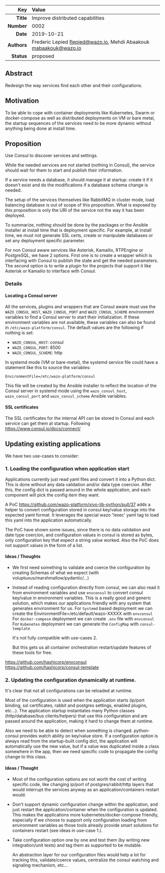 | Key | Value |
| ---: | :--- |
| **Title** | Improve distributed capabilities |
| **Number** | 0002 |
| **Date** | 2019-10-21 |
| **Authors** | Frederic Lepied <flepied@wazo.io>, Mehdi Abaakouk <mabaakouk@wazo.io> |
| **Status** | proposed |

## Abstract

Redesign the way services find each other and their configurations.

## Motivation

To be able to cope with container deployments like Kubernetes, Swarm
or docker-compose as well as distributed deployments on VM or bare
metal, the startup sequences of the services need to be more dynamic
without anything being done at install time.

## Proposition

Use Consul to discover services and settings.

While the needed services are not started (nothing in Consul), the
service should wait for them to start and publish their information.

If a service needs a database, it should manage it at startup: create
it if it doesn't exist and do the modifications if a database schema
change is needed.

The setup of the services themselves like RabbitMQ in cluster mode,
load balancing database is out of scope of this proposition. What is
exposed by this proposition is only the URI of the service not the way
it has been deployed.

To summarize, nothing should be done by the packages or the Ansible
installer at install time that is deployment specific. For example, at
install time, we must not generate SSL certs, create or manipulate
databases or set any deployment specific parameter.

For non Consul aware services like Asterisk, Kamailio, RTPEngine or
PostgreSQL, we have 2 options. First one is to create a wrapper which
is interfacing with Consul to publish the state and get the needed
parameters. The second option is to write a plugin for the projects
that support it like Asterisk or Kamailio to interface with Consul.

### Details

#### Locating a Consul server

All the services, plugins and wrappers that are Consul aware must use
the `WAZO_CONSUL_HOST`, `WAZO_CONSUL_PORT` and `WAZO_CONSUL_SCHEME`
environment variables to find a Consul server to start their
initialization. If these environment variables are not available,
these variables can also be found in `/etc/wazo-platform/consul`. The
default values are the following if nothing is set:

* `WAZO_CONSUL_HOST`: consul
* `WAZO_CONSUL_PORT`: 8500
* `WAZO_CONSUL_SCHEME`: http

In systemd mode (VM or bare-metal), the systemd service file could have
a statement like this to source the variables:

```
EnvironmentFile=/etc/wazo-platform/consul
```

This file will be created by the Ansible installer to reflect the
location of the Consul server in systemd mode using the
`wazo_consul_host`, `wazo_consul_port` and `wazo_consul_scheme`
Ansible variables.

#### SSL certificates

The SSL certificates for the internal API can be stored in Consul and
each service can get them at startup. Following
https://www.consul.io/docs/connect/


## Updating existing applications

We have two use-cases to consider:

### 1. Loading the configuration when application start

Applications currently just read yaml files and convert it into a Python dict.
This is done without any data validation and/or data type coercion.
After this, the config dict is passed around in the whole application, and each
component will pick the config item they want.

A PoC https://github.com/wazo-platform/xivo-lib-python/pull/37 adds a helper to
convert configuration stored in consul key/value storage into the expected yaml
format. It leverages the special wazo '!exec' yaml tag to load this yaml into
the application automatically.

The PoC have shown some issues, since there is no data validation and date type
coercion, and configuration values in consul is stored as bytes, only
configuration key that expect a string value worked.
Also the PoC does not support values in the form of a list.

#### Ideas / Thoughts

* We first need something to validate and coerce the configuration by creating
  Schemas of what we expect (with voluptuous/marshmallow/pydantic/...)

* Instead of reading configuration directly from consul, we can also read it
  from environment variables and use `envconsul` to convert consul key/value in
  environment variables.
  This is a really good and generic solution, which makes our applications
  friendly with any system that generates environment for us.
  For `Systemd` based deployment we can create the EnvironmentFile=/etc/default/wazo-XXXXX with `envconsul`
  For `docker-compose` deployment we can create `.env` file with `envconsul`
  For `Kubenetes` deployment we can generate the `ConfigMap` with `consul-template`

  It's not fully compatible with use-cases 2.

  But this gets us all container orchestration restart/update features of these
  tools for free.

https://github.com/hashicorp/envconsul
https://github.com/hashicorp/consul-template

### 2. Updating the configuration dynamically at runtime.

It's clear that not all configurations can be reloaded at runtime.

Most of the configuration is used when the application starts (ip/port binding,
ssl certificates, rabbit and postgres settings, enabled plugins, etc...).
The application startup instantiates many Python classes (http/database/bus
clients/helpers) that use this configuration and are passed around the
application, making it hard to change them at runtime.

Also we need to be able to detect when something is changed. python-consul
provides watch ability on key/value store.
If a configuration option is always read from the startup-built config dict,
the application will automatically use the new value, but if a value was
duplicated inside a class somewhere in the app, then we need specific code to
propagate the config change to this class.

#### Ideas / Thought

* Most of the configuration options are not worth the cost of writing specific code, like
  changing ip/port of postgres/rabbit/http layers that would interrupt the
  services anyway as an application/containers restart would.

* Don't support dynamic configuration change within the application, and just
  restart the application/container when the configuration is updated. This
  makes the applications more kubernetes/docker-compose friendly, especially if
  we choose to support only configuration loading from environment variables as
  those tools already provide smart solutions for containers restart (see
  ideas in use-case 1.).

* Take configuration option one by one and test them (by writing new
  integration/unit tests) and tag them as supported to be mutable.

  An abstraction layer for our configuration files would help a lot for
  tracking this, validate/coerce values, centralize the consul watching and
  signaling mechanism, etc...
